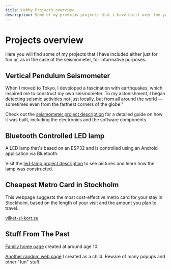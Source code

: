 ```yaml
---
title: Hobby Projects overview
description: Some of my previous projects that i have built over the years.
---
```

# Projects overview

Here you will find some of my projects that I have included either just for fun or, as in the case of the seismometer, for informative purposes.

## Vertical Pendulum Seismometer

When I moved to Tokyo, I developed a fascination with earthquakes, which inspired me to construct my own seismometer. To my astonishment, I began detecting seismic activities not just locally, but from all around the world — sometimes even from the farthest corners of the globe."

Check out the [seismometer project description](/seismometer) for a detailed guide on how it was built, including the electronics and the software components.

## Bluetooth Controlled LED lamp
A LED lamp that's based on an ESP32 and is controlled using an Android application via Bluetooth.

Visit the [led-lamp project description](/led-lamp) to see pictures and learn how the lamp was constructed.

## Cheapest Metro Card in Stockholm
This webpage suggests the most cost-effective metro card for your stay in Stockholm, based on the length of your visit and the amount you plan to travel.

[vilket-sl-kort.se](https://vilket-sl-kort.se)

## Stuff From The Past

<a rel="nofollow" href="/family-page">Family home page</a> created at around age 10.

<a rel="nofollow" href="/derp-page">Another random web page</a> I created as a child. Beware of many popups and other "fun" stuff.
